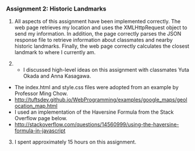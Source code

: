 ### Assignment 2: Historic Landmarks

1. All aspects of this assignment have been implemented correctly. The web page retrieves my location and uses the XMLHttpRequest object to send my information. In addition, the page correctly parses the JSON response file to retrieve information about classmates and nearby historic landmarks. Finally, the web page correctly calculates the closest landmark to where I currently am.

2. - I discussed high-level ideas on this assignment with classmates Yuta Okada and Anna Kasagawa. 
- The index.html and style.css files were adopted from an example by Professor Ming Chow.
- http://tuftsdev.github.io/WebProgramming/examples/google_maps/geolocation_map.html
- I used an implementation of the Haversine Formula from the Stack Overflow page below. 
- http://stackoverflow.com/questions/14560999/using-the-haversine-formula-in-javascript

3. I spent approximately 15 hours on this assignment.